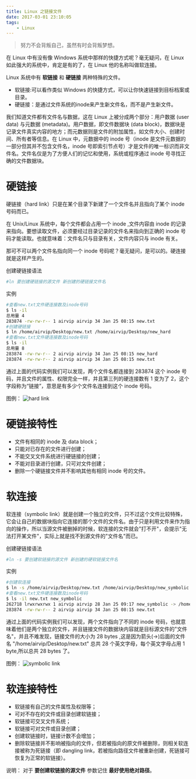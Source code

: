 ```yaml
---
title: Linux 之链接文件
date: 2017-03-01 23:10:05
tags:
    - Linux
---
```


> 努力不会背叛自己，虽然有时会背叛梦想。

在 Linux 中有没有像 Windows 系统中那样的快捷方式呢？毫无疑问，在 Linux 如此强大的系统中，肯定是有的了，在 Linux 他的名称叫做软连接。

<!-- more -->

Linux 系统中有 **软链接** 和 **硬链接** 两种特殊的文件。
* 软链接:可以看作类似 Windows 的快捷方式，可以让你快速链接到目标档案或目录。
* 硬链接：是通过文件系统的inode来产生新文件名，而不是产生新文件。

我们知道文件都有文件名与数据，这在 Linux 上被分成两个部分：用户数据 (user data) 与元数据 (metadata)。用户数据，即文件数据块 (data block)，数据块是记录文件真实内容的地方；而元数据则是文件的附加属性，如文件大小、创建时间、所有者等信息。在 Linux 中，元数据中的 inode 号（inode 是文件元数据的一部分但其并不包含文件名，inode 号即索引节点号）才是文件的唯一标识而非文件名。文件名仅是为了方便人们的记忆和使用，系统或程序通过 inode 号寻找正确的文件数据块。

# 硬链接

硬链接（hard link）只是在某个目录下新建了一个文件名并且指向了某个 inode 号码而已。

在 Unix/Linux 系统中，每个文件都会占用一个 inode ,文件内容由 inode 的记录来指向。要想读取文件，必须要经过目录记录的文件名来指向到正确的 inode 号码才能读取。也就意味着：文件名只与目录有关，文件内容只与 inode 有关。

那可不可以两个文件名指向同一个 inode 号码呢？毫无疑问，是可以的。硬连接就是这样产生的。

创建硬链接语法
``` bash
#ln 要创建硬链接的源文件 新创建的硬链接文件名
```
实例
``` bash
#查看new.txt文件硬连接数及inode号码
$ ls -il 
总用量 4
283874 -rw-rw-r-- 1 airvip airvip 34 Jan 25 08:15 new.txt
#创建硬链接
$ ln /home/airvip/Desktop/new.txt /home/airvip/Desktop/new_hard
#查看new.txt文件硬连接数及inode号码
$ ls -il
总用量 8
283874 -rw-rw-r-- 2 airvip airvip 34 Jan 25 08:15 new_hard
283874 -rw-rw-r-- 2 airvip airvip 34 Jan 25 08:15 new.txt
```
通过上面的代码实例我们可以发现，两个文件名都连接到 283874 这个 inode 号码，并且文件的属性、权限完全一样，并且第三列的硬连接数有 1 变为了 2，这个字段称为“链接”，意思是有多少个文件名连接到这个 inode 号码。

图例：
![hard link](/img/201703/ln/hard_link.png)

# 硬链接特性

* 文件有相同的 inode 及 data block；
* 只能对已存在的文件进行创建；
* 不能交叉文件系统进行硬链接的创建；
* 不能对目录进行创建，只可对文件创建；
* 删除一个硬链接文件并不影响其他有相同 inode 号的文件。

# 软连接

软连接（symbolic link）就是创建一个独立的文件，只不过这个文件比较特殊，它会让自己的数据块指向它连接的那个文件的文件名。由于只是利用文件来作为指向的操作，所以当源文件被删掉的时候，软连接的文件就会"打不开"，会提示"无法打开某文件"，实际上就是找不到源文件的"文件名"而已。

创建硬链接语法
``` bash
#ln -s 要创建软链接的源文件 新创建的硬软链接文件名
```
实例
``` bash
#创建软连接
$ ln -s /home/airvip/Desktop/new.txt /home/airvip/Desktop/new_symbolic
#查看new.txt文件硬连接数及inode号码
$ ls -il new.txt new_symbolic 
262718 lrwxrwxrwx 1 airvip airvip 28 Jan 25 09:17 new_symbolic -> /home/airvip/Desktop/new.txt
283874 -rw-rw-r-- 2 airvip airvip 34 Jan 25 08:15 new.txt
```
通过上面的代码实例我们可以发现，两个文件指向了不同的 inode 号码，也就意味着他们是两个独立的文件，并且链接文件的数据块内容就是目标源文件的"文件名"，并且不难发现，链接文件的大小为 28 bytes ,这是因为箭头(->)后面的文件名 "/home/airvip/Desktop/new.txt" 总共 28 个英文字母，每个英文字母占用 1 byte,所以总共 28 bytes 了。

图例：
![symbolic link](/img/201703/ln/symbolic_link.png)

# 软连接特性

* 软链接有自己的文件属性及权限等；
* 可对不存在的文件或目录创建软链接；
* 软链接可交叉文件系统；
* 软链接可对文件或目录创建；
* 创建软链接时，链接计数不会增加；
* 删除软链接并不影响被指向的文件，但若被指向的原文件被删除，则相关软连接被称为死链接（即 dangling link，若被指向路径文件被重新创建，死链接可恢复为正常的软链接）。

说明：
对于 **要创建软链接的源文件** 参数记住 **最好使用绝对路径**。
